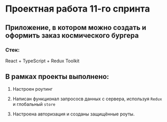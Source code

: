 # Проектная работа 11-го спринта

## Приложение, в котором можно создать и оформить заказ космического бургера

### Стек:
React + TypeScript + Redux Toolkit



## В рамках проекты выполнено:

1. Настроен роутинг

2. Написан функционал запрососв данных с сервера, используя `Redux` и глобальный `store`

3. Настроена авторизация и созданы защищённые роуты.


